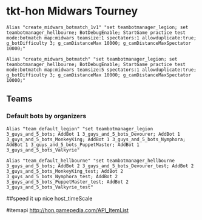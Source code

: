 # tkt-hon Midwars Tourney

    Alias "create_midwars_botmatch_1v1" "set teambotmanager_legion; set teambotmanager_hellbourne; BotDebugEnable; StartGame practice test mode:botmatch map:midwars teamsize:1 spectators:1 allowduplicate:true; g_botDifficulty 3; g_camDistanceMax 10000; g_camDistanceMaxSpectator 10000;"

    Alias "create_midwars_botmatch" "set teambotmanager_legion; set teambotmanager_hellbourne; BotDebugEnable; StartGame practice test mode:botmatch map:midwars teamsize:5 spectators:1 allowduplicate:true; g_botDifficulty 3; g_camDistanceMax 10000; g_camDistanceMaxSpectator 10000;"

## Teams

### Default bots by organizers

    Alias "team_default_legion" "set teambotmanager_legion 3_guys_and_5_bots; AddBot 1 3_guys_and_5_bots_Devourer; AddBot 1 3_guys_and_5_bots_MonkeyKing; AddBot 1 3_guys_and_5_bots_Nymphora; AddBot 1 3_guys_and_5_bots_PuppetMaster; AddBot 1 3_guys_and_5_bots_Valkyrie"

    Alias "team_default_hellbourne" "set teambotmanager_hellbourne 3_guys_and_5_bots; AddBot 2 3_guys_and_5_bots_Devourer_test; AddBot 2 3_guys_and_5_bots_MonkeyKing_test; AddBot 2 3_guys_and_5_bots_Nymphora_test; AddBot 2 3_guys_and_5_bots_PuppetMaster_test; AddBot 2 3_guys_and_5_bots_Valkyrie_test"

##speed it up nice
host_timeScale

#itemapi
http://hon.gamepedia.com/API_ItemList

